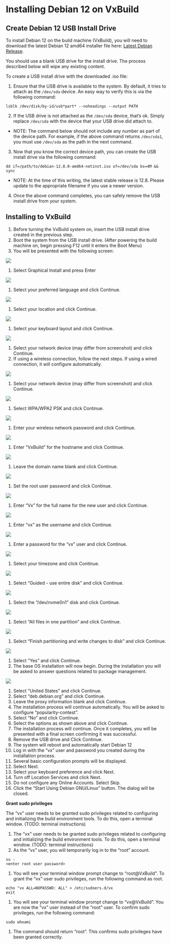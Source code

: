 # Installing Debian 12 on VxBuild

## Create Debian 12 USB Install Drive <a href="#create-debian-12-usb" id="create-debian-12-usb"></a>

To install Debian 12 on the build machine (VxBuild), you will need to download the latest Debian 12 amd64 installer file here: [Latest Debian Release](https://www.debian.org/releases/stable/debian-installer/).

You should use a blank USB drive for the install drive. The process described below will wipe any existing content.

To create a USB install drive with the downloaded .iso file:

1. Ensure that the USB drive is available to the system. By default, it tries to attach as the `/dev/sda` device. An easy way to verify this is via the following command:

```
lsblk /dev/disk/by-id/usb*part* --noheadings --output PATH
```

2. If the USB drive is not attached as the `/dev/sda` device, that’s ok. Simply replace `/dev/sda` with the device that your USB drive did attach to.

* NOTE: The command below should not include any number as part of the device path. For example, if the above command returns `/dev/sda1`, you must use `/dev/sda` as the path in the next command.

3. Now that you know the correct device path, you can create the USB install drive via the following command:

```
dd if=/path/to/debian-12.8.0-amd64-netinst.iso of=/dev/sda bs=4M && sync
```

* NOTE: At the time of this writing, the latest stable release is 12.8. Please update to the appropriate filename if you use a newer version.

4. Once the above command completes, you can safely remove the USB install drive from your system.

## Installing to VxBuild <a href="#installing-to-vxbuild" id="installing-to-vxbuild"></a>

1. Before turning the VxBuild system on, insert the USB install drive created in the previous step.
2. Boot the system from the USB install drive. (After powering the build machine on, begin pressing F12 until it enters the Boot Menu)
3. You will be presented with the following screen:

![](https://docs.voting.works/~gitbook/image?url=https%3A%2F%2F1186688720-files.gitbook.io%2F%7E%2Ffiles%2Fv0%2Fb%2Fgitbook-x-prod.appspot.com%2Fo%2Fspaces%252FqrzXyISkrU67zmViGRWG%252Fuploads%252F09WHiEOF7H3usr80ZGiD%252F0.png%3Falt%3Dmedia\&width=768\&dpr=4\&quality=100\&sign=f73c5d27\&sv=1)

1. Select Graphical Install and press Enter

![](https://docs.voting.works/~gitbook/image?url=https%3A%2F%2F1186688720-files.gitbook.io%2F%7E%2Ffiles%2Fv0%2Fb%2Fgitbook-x-prod.appspot.com%2Fo%2Fspaces%252FqrzXyISkrU67zmViGRWG%252Fuploads%252F8j9qEENAJthFV6fo5rOQ%252F1.png%3Falt%3Dmedia\&width=768\&dpr=4\&quality=100\&sign=bc02f88a\&sv=1)

1. Select your preferred language and click Continue.

![](https://docs.voting.works/~gitbook/image?url=https%3A%2F%2F1186688720-files.gitbook.io%2F%7E%2Ffiles%2Fv0%2Fb%2Fgitbook-x-prod.appspot.com%2Fo%2Fspaces%252FqrzXyISkrU67zmViGRWG%252Fuploads%252FMNHob9ZRDf1YCiTmd0gz%252F2.png%3Falt%3Dmedia\&width=768\&dpr=4\&quality=100\&sign=e043e4eb\&sv=1)

1. Select your location and click Continue.

![](https://docs.voting.works/~gitbook/image?url=https%3A%2F%2F1186688720-files.gitbook.io%2F%7E%2Ffiles%2Fv0%2Fb%2Fgitbook-x-prod.appspot.com%2Fo%2Fspaces%252FqrzXyISkrU67zmViGRWG%252Fuploads%252FkrFJ7GRBx5ZltffXuR1m%252F3.png%3Falt%3Dmedia\&width=768\&dpr=4\&quality=100\&sign=7775127c\&sv=1)

1. Select your keyboard layout and click Continue.

![](https://docs.voting.works/~gitbook/image?url=https%3A%2F%2F1186688720-files.gitbook.io%2F%7E%2Ffiles%2Fv0%2Fb%2Fgitbook-x-prod.appspot.com%2Fo%2Fspaces%252FqrzXyISkrU67zmViGRWG%252Fuploads%252FUUtKLL9DvVsUh7LDEyyp%252F4.png%3Falt%3Dmedia\&width=768\&dpr=4\&quality=100\&sign=7a340f2a\&sv=1)

1. Select your network device (may differ from screenshot) and click Continue.
2. If using a wireless connection, follow the next steps. If using a wired connection, it will configure automatically.

![](https://docs.voting.works/~gitbook/image?url=https%3A%2F%2F1186688720-files.gitbook.io%2F%7E%2Ffiles%2Fv0%2Fb%2Fgitbook-x-prod.appspot.com%2Fo%2Fspaces%252FqrzXyISkrU67zmViGRWG%252Fuploads%252FFBRHtURKem0a5eetyPlC%252F5.png%3Falt%3Dmedia\&width=768\&dpr=4\&quality=100\&sign=6b2396f7\&sv=1)

1. Select your network device (may differ from screenshot) and click Continue.

![](https://docs.voting.works/~gitbook/image?url=https%3A%2F%2F1186688720-files.gitbook.io%2F%7E%2Ffiles%2Fv0%2Fb%2Fgitbook-x-prod.appspot.com%2Fo%2Fspaces%252FqrzXyISkrU67zmViGRWG%252Fuploads%252F0hDzW4VHBx9s9FocEhlf%252F6.png%3Falt%3Dmedia\&width=768\&dpr=4\&quality=100\&sign=338b6cf9\&sv=1)

1. Select WPA/WPA2 PSK and click Continue.

![](https://docs.voting.works/~gitbook/image?url=https%3A%2F%2F1186688720-files.gitbook.io%2F%7E%2Ffiles%2Fv0%2Fb%2Fgitbook-x-prod.appspot.com%2Fo%2Fspaces%252FqrzXyISkrU67zmViGRWG%252Fuploads%252FgAHj4dCXdG6AljVgsIPa%252F7.png%3Falt%3Dmedia\&width=768\&dpr=4\&quality=100\&sign=3309aad0\&sv=1)

1. Enter your wireless network password and click Continue.

![](https://docs.voting.works/~gitbook/image?url=https%3A%2F%2F1186688720-files.gitbook.io%2F%7E%2Ffiles%2Fv0%2Fb%2Fgitbook-x-prod.appspot.com%2Fo%2Fspaces%252FqrzXyISkrU67zmViGRWG%252Fuploads%252FLdJEwIoCiLdZ0BGl1h3j%252F8.png%3Falt%3Dmedia\&width=768\&dpr=4\&quality=100\&sign=e0cf07b1\&sv=1)

1. Enter “VxBuild” for the hostname and click Continue.

![](https://docs.voting.works/~gitbook/image?url=https%3A%2F%2F1186688720-files.gitbook.io%2F%7E%2Ffiles%2Fv0%2Fb%2Fgitbook-x-prod.appspot.com%2Fo%2Fspaces%252FqrzXyISkrU67zmViGRWG%252Fuploads%252Fjt4H0gWQRDFBV6x93s7s%252F9.png%3Falt%3Dmedia\&width=768\&dpr=4\&quality=100\&sign=c5a6faa5\&sv=1)

1. Leave the domain name blank and click Continue.

![](https://docs.voting.works/~gitbook/image?url=https%3A%2F%2F1186688720-files.gitbook.io%2F%7E%2Ffiles%2Fv0%2Fb%2Fgitbook-x-prod.appspot.com%2Fo%2Fspaces%252FqrzXyISkrU67zmViGRWG%252Fuploads%252FR0TOGQvv0VHMCSjRG8rL%252F10.png%3Falt%3Dmedia\&width=768\&dpr=4\&quality=100\&sign=ce40fa40\&sv=1)

1. Set the root user password and click Continue.

![](https://docs.voting.works/~gitbook/image?url=https%3A%2F%2F1186688720-files.gitbook.io%2F%7E%2Ffiles%2Fv0%2Fb%2Fgitbook-x-prod.appspot.com%2Fo%2Fspaces%252FqrzXyISkrU67zmViGRWG%252Fuploads%252FdmS6R3cltQgtSm6RaD02%252F11.png%3Falt%3Dmedia\&width=768\&dpr=4\&quality=100\&sign=fbe31cd9\&sv=1)

1. Enter “Vx” for the full name for the new user and click Continue.

![](https://docs.voting.works/~gitbook/image?url=https%3A%2F%2F1186688720-files.gitbook.io%2F%7E%2Ffiles%2Fv0%2Fb%2Fgitbook-x-prod.appspot.com%2Fo%2Fspaces%252FqrzXyISkrU67zmViGRWG%252Fuploads%252F82k6hen6zKV7f2eQQncB%252F12.png%3Falt%3Dmedia\&width=768\&dpr=4\&quality=100\&sign=33df2793\&sv=1)

1. Enter “vx” as the username and click Continue.

![](https://docs.voting.works/~gitbook/image?url=https%3A%2F%2F1186688720-files.gitbook.io%2F%7E%2Ffiles%2Fv0%2Fb%2Fgitbook-x-prod.appspot.com%2Fo%2Fspaces%252FqrzXyISkrU67zmViGRWG%252Fuploads%252FikvpQvLo4MF8ssiwIj8k%252F13.png%3Falt%3Dmedia\&width=768\&dpr=4\&quality=100\&sign=232420bf\&sv=1)

1. Enter a password for the “vx” user and click Continue.

![](https://docs.voting.works/~gitbook/image?url=https%3A%2F%2F1186688720-files.gitbook.io%2F%7E%2Ffiles%2Fv0%2Fb%2Fgitbook-x-prod.appspot.com%2Fo%2Fspaces%252FqrzXyISkrU67zmViGRWG%252Fuploads%252FKVnkr8yuS6JaPBeFtA3K%252F14.png%3Falt%3Dmedia\&width=768\&dpr=4\&quality=100\&sign=5cdc782b\&sv=1)

1. Select your timezone and click Continue.

![](https://docs.voting.works/~gitbook/image?url=https%3A%2F%2F1186688720-files.gitbook.io%2F%7E%2Ffiles%2Fv0%2Fb%2Fgitbook-x-prod.appspot.com%2Fo%2Fspaces%252FqrzXyISkrU67zmViGRWG%252Fuploads%252FcqphTO8y5pyX6ljP5Op6%252F15.png%3Falt%3Dmedia\&width=768\&dpr=4\&quality=100\&sign=86ee9728\&sv=1)

1. Select “Guided - use entire disk” and click Continue.

![](https://docs.voting.works/~gitbook/image?url=https%3A%2F%2F1186688720-files.gitbook.io%2F%7E%2Ffiles%2Fv0%2Fb%2Fgitbook-x-prod.appspot.com%2Fo%2Fspaces%252FqrzXyISkrU67zmViGRWG%252Fuploads%252FBOYwkN2QVvaMt5sbL9qs%252F16.png%3Falt%3Dmedia\&width=768\&dpr=4\&quality=100\&sign=9c662ea7\&sv=1)

1. Select the “/dev/nvme0n1” disk and click Continue.

![](https://docs.voting.works/~gitbook/image?url=https%3A%2F%2F1186688720-files.gitbook.io%2F%7E%2Ffiles%2Fv0%2Fb%2Fgitbook-x-prod.appspot.com%2Fo%2Fspaces%252FqrzXyISkrU67zmViGRWG%252Fuploads%252FCp4Wt5Ql8a35p1IJsCRJ%252F17.png%3Falt%3Dmedia\&width=768\&dpr=4\&quality=100\&sign=f37acaeb\&sv=1)

1. Select “All files in one partition” and click Continue.

![](https://docs.voting.works/~gitbook/image?url=https%3A%2F%2F1186688720-files.gitbook.io%2F%7E%2Ffiles%2Fv0%2Fb%2Fgitbook-x-prod.appspot.com%2Fo%2Fspaces%252FqrzXyISkrU67zmViGRWG%252Fuploads%252FqOlliXREG8nY9MjA9Gx7%252F18.png%3Falt%3Dmedia\&width=768\&dpr=4\&quality=100\&sign=6eb40205\&sv=1)

1. Select “Finish partitioning and write changes to disk” and click Continue.

![](https://docs.voting.works/~gitbook/image?url=https%3A%2F%2F1186688720-files.gitbook.io%2F%7E%2Ffiles%2Fv0%2Fb%2Fgitbook-x-prod.appspot.com%2Fo%2Fspaces%252FqrzXyISkrU67zmViGRWG%252Fuploads%252FdW3ElI4p5qDV9wUmhPk8%252F19.png%3Falt%3Dmedia\&width=768\&dpr=4\&quality=100\&sign=affa5c63\&sv=1)

1. Select “Yes” and click Continue.
2. The base OS installation will now begin. During the installation you will be asked to answer questions related to package management.

![](https://docs.voting.works/~gitbook/image?url=https%3A%2F%2F1186688720-files.gitbook.io%2F%7E%2Ffiles%2Fv0%2Fb%2Fgitbook-x-prod.appspot.com%2Fo%2Fspaces%252FqrzXyISkrU67zmViGRWG%252Fuploads%252FvAhPJRMeklLPp644P85y%252F20.png%3Falt%3Dmedia\&width=768\&dpr=4\&quality=100\&sign=8d3cd0a8\&sv=1)

1. Select “United States” and click Continue.
2. Select “deb.debian.org” and click Continue.
3. Leave the proxy information blank and click Continue.
4. The installation process will continue automatically. You will be asked to configure “popularity-contest”.
5. Select “No” and click Continue.
6. Select the options as shown above and click Continue.
7. The installation process will continue. Once it completes, you will be presented with a final screen confirming it was successful.
8. Remove the USB drive and Click Continue.
9. The system will reboot and automatically start Debian 12
10. Log in with the “vx” user and password you created during the installation process.
11. Several basic configuration prompts will be displayed.
12. Select Next.
13. Select your keyboard preference and click Next.
14. Turn off Location Services and click Next.
15. Do not configure any Online Accounts. Select Skip.
16. Click the “Start Using Debian GNU/Linux” button. The dialog will be closed.

**Grant sudo privileges**

The “vx” user needs to be granted sudo privileges related to configuring and initializing the build environment tools. To do this, open a terminal window. (TODO: terminal instructions)

1. The “vx” user needs to be granted sudo privileges related to configuring and initializing the build environment tools. To do this, open a terminal window. (TODO: terminal instructions)
2. As the “vx” user, you will temporarily log in to the “root” account.

```
su -
<enter root user password>
```

1. You will see your terminal window prompt change to “root@VxBuild”. To grant the “vx” user sudo privileges, run the following command as root.

```
echo "vx ALL=NOPASSWD: ALL" > /etc/sudoers.d/vx
exit
```

1. You will see your terminal window prompt change to “vx@VxBuild”. You are now the “vx” user instead of the “root” user. To confirm sudo privileges, run the following command:

```
sudo whoami
```

1. The command should return “root”. This confirms sudo privileges have been granted correctly.
